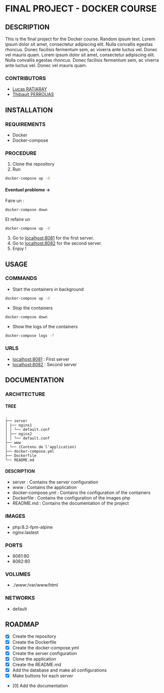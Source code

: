 # FINAL PROJECT - DOCKER COURSE
## DESCRIPTION
This is the final project for the Docker course. Random ipsum text. Lorem ipsum dolor sit amet, consectetur adipiscing elit. Nulla convallis egestas rhoncus. Donec facilisis fermentum sem, ac viverra ante luctus vel. Donec vel mauris quam. Lorem ipsum dolor sit amet, consectetur adipiscing elit. Nulla convallis egestas rhoncus. Donec facilisis fermentum sem, ac viverra ante luctus vel. Donec vel mauris quam.
### CONTRIBUTORS
- [Lucas RATIARAY](https://lucasratiaray.fr)
- [Thibault PERROUAS](https://thibaultperrouas.fr)
## INSTALLATION
### REQUIREMENTS
- Docker
- Docker-compose
### PROCEDURE
1. Clone the repository
2. Run
```bash
docker-compose up -d
```

#### Eventuel probleme ->
Faire un :
```bash
docker-compose down 
```
Et refaire un 
```bash
docker-compose up -d 
```

3. Go to [localhost:8081](http://localhost:8081) for the first server.
4. Go to [localhost:8082](http://localhost:8082) for the second server.
5. Enjoy !
## USAGE
### COMMANDS
- Start the containers in background
```bash
docker-compose up -d
```
- Stop the containers
```bash
docker-compose down
```
- Show the logs of the containers
```bash
docker-compose logs -f
```
### URLS
- [localhost:8081](http://localhost:8081) : First server
- [localhost:8082](http://localhost:8082) : Second server
## DOCUMENTATION
### ARCHITECTURE
#### TREE
``````
.
├── server
│ ├── nginx1
│ │ └── default.conf
│ ├── nginx2
│ │ └── default.conf
├── www
│ └── (Contenu de l'application)
├── docker-compose.yml
├── Dockerfile
└── README.md
``````
#### DESCRIPTION
- server : Contains the server configuration
- www : Contains the application
- docker-compose.yml : Contains the configuration of the containers
- Dockerfile : Contains the configuration of the images php
- README.md : Contains the documentation of the project
### IMAGES
- php:8.2-fpm-alpine
- nginx:lastest
### PORTS
- 8081:80
- 8082:80
### VOLUMES
- ./www:/var/www/html
### NETWORKS
- default
## ROADMAP
- [x] Create the repository
- [x] Create the Dockerfile
- [x] Create the docker-compose.yml
- [x] Create the server configuration
- [x] Clone the application
- [x] Create the README.md
- [x] Add the database and make all configurations
- [x] Make buttons for each server
- [0] Add the documentation